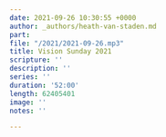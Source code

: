 ```yaml
---
date: 2021-09-26 10:30:55 +0000
author: _authors/heath-van-staden.md
part: 
file: "/2021/2021-09-26.mp3"
title: Vision Sunday 2021
scripture: ''
description: ''
series: ''
duration: '52:00'
length: 62405401
image: ''
notes: ''

---
```

